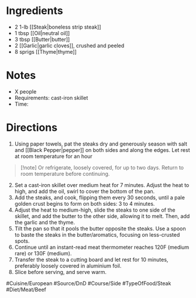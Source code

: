 # Ingredients
- 2 1-lb [[Steak|boneless strip steak]]
- 1 tbsp [[Oil|neutral oil]]
- 3 tbsp [[Butter|butter]]
- 2 [[Garlic|garlic cloves]], crushed and peeled
- 8 sprigs [[Thyme|thyme]]
# Notes
- X people
- Requirements: cast-iron skillet
- Time: 
# Directions
1. Using paper towels, pat the steaks dry and generously season with salt and [[Black Pepper|pepper]] on both sides and along the edges. Let rest at room temperature for an hour
> [!note] Or refrigerate, loosely covered, for up to two days. Return to room temperature before continuing.
2. Set a cast-iron skillet over medium heat for 7 minutes. Adjust the heat to high, and add the oil, swirl to cover the bottom of the pan.
3. Add the steaks, and cook, flipping them every 30 seconds, until a pale golden crust begins to form on both sides: 3 to 4 minutes.
4. Adjust the heat to medium-high, slide the steaks to one side of the skillet, and add the butter to the other side, allowing it to melt. Then, add the garlic and the thyme.
5. Tilt the pan so that it pools the butter opposite the steaks. Use a spoon to baste the steaks in the butter/aromatics, focusing on less-crusted spots.
6. Continue until an instant-read meat thermometer reaches 120F (medium rare) or 130F (medium).
7. Transfer the steak to a cutting board and let rest for 10 minutes, preferably loosely covered in aluminium foil. 
8. Slice before serving, and serve warm.

#Cuisine/European #Source/DnD #Course/Side #TypeOfFood/Steak #Diet/Meat/Beef 